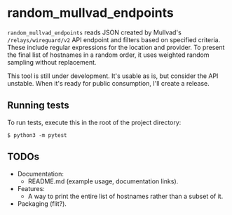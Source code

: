 # random_mullvad_endpoints

`random_mullvad_endpoints` reads JSON created by Mullvad's
`/relays/wireguard/v2` API endpoint and filters based on specified
criteria. These include regular expressions for the location and
provider. To present the final list of hostnames in a random order,
it uses weighted random sampling without replacement.

This tool is still under development. It's usable as is, but consider
the API unstable. When it's ready for public consumption, I'll
create a release.

## Running tests

To run tests, execute this in the root of the project directory:

```shell
$ python3 -m pytest
```

## TODOs

- Documentation:
  - README.md (example usage, documentation links).
- Features:
  - A way to print the entire list of hostnames rather than
    a subset of it.
- Packaging (flit?).
